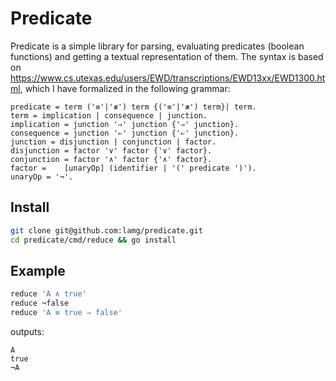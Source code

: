 # Predicate

Predicate is a simple library for parsing, evaluating predicates (boolean functions) and getting a textual representation of them. The syntax is based on https://www.cs.utexas.edu/users/EWD/transcriptions/EWD13xx/EWD1300.html, which I have formalized in the following grammar:

```ebnf
predicate = term ('≡'|'≢') term {('≡'|'≢') term}| term.
term = implication | consequence | junction.
implication = junction '⇒' junction {'⇒' junction}.
consequence = junction '⇐' junction {'⇐' junction}.
junction = disjunction | conjunction | factor.
disjunction = factor '∨' factor {'∨' factor}.
conjunction = factor '∧' factor {'∧' factor}.
factor =	[unaryOp] (identifier | '(' predicate ')').
unaryOp = '¬'.
```

## Install

```sh
git clone git@github.com:lamg/predicate.git
cd predicate/cmd/reduce && go install
```

## Example

```sh
reduce 'A ∧ true'
reduce ¬false
reduce 'A ≡ true ⇒ false'
```

outputs:

```
A
true
¬A
```
